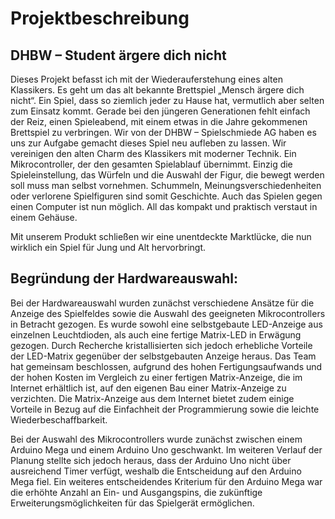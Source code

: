 # Projektbeschreibung 

## DHBW – Student ärgere dich nicht 

 

Dieses Projekt befasst ich mit der Wiederauferstehung eines alten Klassikers. Es geht um das alt bekannte Brettspiel „Mensch ärgere dich nicht“. Ein Spiel, dass so ziemlich jeder zu Hause hat, vermutlich aber selten zum Einsatz kommt. Gerade bei den jüngeren Generationen fehlt einfach der Reiz, einen Spieleabend, mit einem etwas in die Jahre gekommenen Brettspiel zu verbringen. Wir von der DHBW – Spielschmiede AG haben es uns zur Aufgabe gemacht dieses Spiel neu aufleben zu lassen. Wir vereinigen den alten Charm des Klassikers mit moderner Technik. Ein Mikrocontroller, der den gesamten Spielablauf übernimmt. Einzig die Spieleinstellung, das Würfeln und die Auswahl der Figur, die bewegt werden soll muss man selbst vornehmen. Schummeln, Meinungsverschiedenheiten oder verlorene Spielfiguren sind somit Geschichte. Auch das Spielen gegen einen Computer ist nun möglich. All das kompakt und praktisch verstaut in einem Gehäuse. 

Mit unserem Produkt schließen wir eine unentdeckte Marktlücke, die nun wirklich ein Spiel für Jung und Alt hervorbringt. 

## Begründung der Hardwareauswahl:

Bei der Hardwareauswahl wurden zunächst verschiedene Ansätze für die Anzeige des Spielfeldes sowie die Auswahl des geeigneten Mikrocontrollers in Betracht gezogen. Es wurde sowohl eine selbstgebaute LED-Anzeige aus einzelnen Leuchtdioden, als auch eine fertige Matrix-LED in Erwägung gezogen. Durch Recherche kristallisierten sich jedoch erhebliche Vorteile der LED-Matrix gegenüber der selbstgebauten Anzeige heraus. Das Team hat gemeinsam beschlossen, aufgrund des hohen Fertigungsaufwands und der hohen Kosten im Vergleich zu einer fertigen Matrix-Anzeige, die im Internet erhältlich ist, auf den eigenen Bau einer Matrix-Anzeige zu verzichten. Die Matrix-Anzeige aus dem Internet bietet zudem einige Vorteile in Bezug auf die Einfachheit der Programmierung sowie die leichte Wiederbeschaffbarkeit.

Bei der Auswahl des Mikrocontrollers wurde zunächst zwischen einem Arduino Mega und einem Arduino Uno geschwankt. Im weiteren Verlauf der Planung stellte sich jedoch heraus, dass der Arduino Uno nicht über ausreichend Timer verfügt, weshalb die Entscheidung auf den Arduino Mega fiel. Ein weiteres entscheidendes Kriterium für den Arduino Mega war die erhöhte Anzahl an Ein- und Ausgangspins, die zukünftige Erweiterungsmöglichkeiten für das Spielgerät ermöglichen.